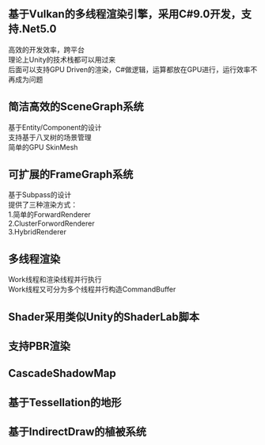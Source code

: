 ## 基于Vulkan的多线程渲染引擎，采用C#9.0开发，支持.Net5.0
高效的开发效率，跨平台  
理论上Unity的技术栈都可以用过来  
后面可以支持GPU Driven的渲染，C#做逻辑，运算都放在GPU进行，运行效率不再成为问题  
## 简洁高效的SceneGraph系统
基于Entity/Component的设计  
支持基于八叉树的场景管理  
简单的GPU SkinMesh  
## 可扩展的FrameGraph系统
基于Subpass的设计  
提供了三种渲染方式：  
1.简单的ForwardRenderer  
2.ClusterForwordRenderer  
3.HybridRenderer  
## 多线程渲染
Work线程和渲染线程并行执行  
Work线程又可分为多个线程并行构造CommandBuffer
## Shader采用类似Unity的ShaderLab脚本
## 支持PBR渲染
## CascadeShadowMap
## 基于Tessellation的地形
## 基于IndirectDraw的植被系统
